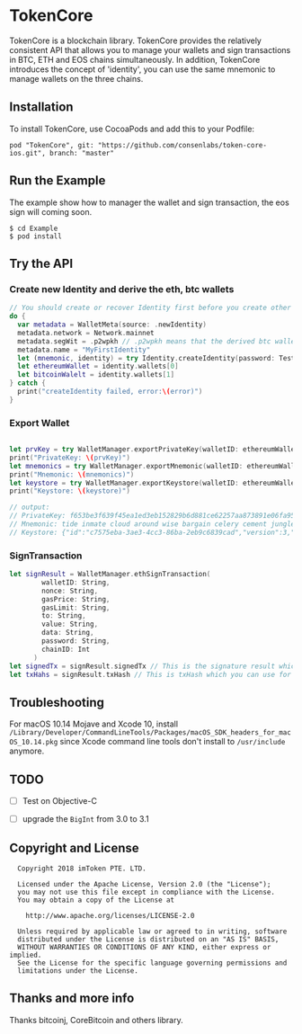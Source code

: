 # TokenCore
TokenCore is a blockchain library. TokenCore provides the relatively consistent API that allows you to manage your wallets and sign transactions in BTC, ETH and EOS chains simultaneously.
In addition, TokenCore introduces the concept of 'identity', you can use the same mnemonic to manage wallets on the three chains.

## Installation
To install TokenCore, use CocoaPods and add this to your Podfile:

```
pod "TokenCore", git: "https://github.com/consenlabs/token-core-ios.git", branch: "master"
```

## Run the Example   
The example show how to manager the wallet and sign transaction, the eos sign will coming soon.    
```
$ cd Example
$ pod install
```

## Try the API
### Create new Identity and derive the eth, btc wallets
```swift
// You should create or recover Identity first before you create other wallets
do {
  var metadata = WalletMeta(source: .newIdentity)
  metadata.network = Network.mainnet
  metadata.segWit = .p2wpkh // .p2wpkh means that the derived btc wallet is a SegWit wallet
  metadata.name = "MyFirstIdentity"
  let (mnemonic, identity) = try Identity.createIdentity(password: TestData.password, metadata: metadata)
  let ethereumWallet = identity.wallets[0]
  let bitcoinWalelt = identity.wallets[1]
} catch {
  print("createIdentity failed, error:\(error)")
}
```
### Export Wallet
```swift

let prvKey = try WalletManager.exportPrivateKey(walletID: ethereumWallet.walletID, password: TestData.password)
print("PrivateKey: \(prvKey)")
let mnemonics = try WalletManager.exportMnemonic(walletID: ethereumWallet.walletID, password: TestData.password)
print("Mnemonic: \(mnemonics)")
let keystore = try WalletManager.exportKeystore(walletID: ethereumWallet.walletID, password: TestData.password)
print("Keystore: \(keystore)")

// output:
// PrivateKey: f653be3f639f45ea1ed3eb152829b6d881ce62257aa873891e06fa9569a8d9aa
// Mnemonic: tide inmate cloud around wise bargain celery cement jungle melody galaxy grocery
// Keystore: {"id":"c7575eba-3ae3-4cc3-86ba-2eb9c6839cad","version":3,"crypto":{"ciphertext":"7083ba3dd5470ba4be4237604625e05fa6b668954d270beb848365cbf6933ec5","mac":"f4f9ea8d42ff348b11fc146c396da446cc975309b3538e08a58c0b218bddd15d","cipher":"aes-128-ctr","cipherparams":{"iv":"db3f523faf4da4f1c6edcd7bc1386879"},"kdf":"pbkdf2","kdfparams":{"dklen":32,"c":10240,"prf":"hmac-sha256","salt":"0ce830e9f888dfe33c31e6cfc444d6f588161c9d4128d4066ee5dfdcbc5d0079"}},"address":"4a1c2072ac67b616e5c578fd9e2a4d30e0158471"}
```

### SignTransaction
```swift
let signResult = WalletManager.ethSignTransaction(
        walletID: String,
        nonce: String,
        gasPrice: String,
        gasLimit: String,
        to: String,
        value: String,
        data: String,
        password: String,
        chainID: Int
      )
let signedTx = signResult.signedTx // This is the signature result which you need to broadcast.
let txHahs = signResult.txHash // This is txHash which you can use for locating your transaction record
```


## Troubleshooting
For macOS 10.14 Mojave and Xcode 10, install `/Library/Developer/CommandLineTools/Packages/macOS_SDK_headers_for_macOS_10.14.pkg` since Xcode command line tools don't install to `/usr/include` anymore.

## TODO
- [ ] Test on Objective-C   
- [ ] upgrade the `BigInt` from 3.0 to 3.1  


## Copyright and License

```
  Copyright 2018 imToken PTE. LTD.

  Licensed under the Apache License, Version 2.0 (the "License");
  you may not use this file except in compliance with the License.
  You may obtain a copy of the License at

    http://www.apache.org/licenses/LICENSE-2.0

  Unless required by applicable law or agreed to in writing, software
  distributed under the License is distributed on an "AS IS" BASIS,
  WITHOUT WARRANTIES OR CONDITIONS OF ANY KIND, either express or implied.
  See the License for the specific language governing permissions and
  limitations under the License.
```

## Thanks and more info
Thanks bitcoinj, CoreBitcoin and others library.
